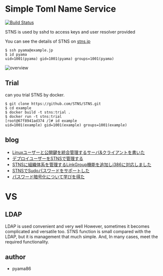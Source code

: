 # Simple Toml Name Service
[![Build Status](https://travis-ci.org/STNS/STNS.svg?branch=master)](https://travis-ci.org/STNS/STNS)

STNS is used by sshd to access keys and user resolver provided

You can see the details of STNS on [stns.jp](http://stns.jp)

```
$ ssh pyama@example.jp
$ id pyama
uid=1001(pyama) gid=1001(pyama) groups=1001(pyama)
```

![overview](https://cloud.githubusercontent.com/assets/8022082/13373974/250a8b16-ddba-11e5-994d-b1bbc81a6b94.png)

## Trial
can you trial STNS by docker.

```
$ git clone https://github.com/STNS/STNS.git
$ cd example
$ docker build -t stns:trial .
$ docker run -t stns:trial
[root@67f8941ad374 /]# id example
uid=1001(example) gid=1001(example) groups=1001(example)
```

## blog
* [Linuxユーザーと公開鍵を統合管理するサーバ&クライアントを書いた](https://ten-snapon.com/archives/1228)
* [デプロイユーザーをSTNSで管理する](https://ten-snapon.com/archives/1330)
* [STNSに組織体系を管理するLinkGroup機能を追加しi386に対応しました](https://ten-snapon.com/archives/1346)
* [STNSでSudoパスワードをサポートした](https://ten-snapon.com/archives/1355)
* [パスワード暗号化について学びを得た](https://ten-snapon.com/archives/1399)

# VS
## LDAP
LDAP is used convenient and very well
However, sometimes it becomes complicated and versatile too.
STNS function is small compared with the LDAP, but it is management that much simple.
And, In many cases, meet the required functionality.

## author
* pyama86
